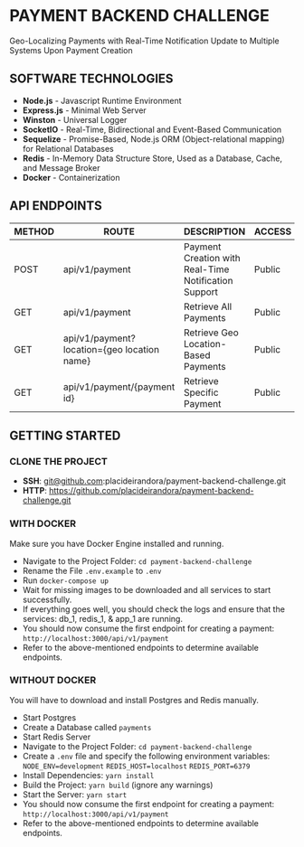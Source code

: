 # PAYMENT BACKEND CHALLENGE

Geo-Localizing Payments with Real-Time Notification Update to Multiple Systems Upon Payment Creation

## SOFTWARE TECHNOLOGIES

- **Node.js** - Javascript Runtime Environment
- **Express.js** - Minimal Web Server
- **Winston** - Universal Logger
- **SocketIO** - Real-Time, Bidirectional and Event-Based Communication
- **Sequelize** - Promise-Based, Node.js ORM (Object-relational mapping) for Relational Databases
- **Redis** - In-Memory Data Structure Store, Used as a Database, Cache, and Message Broker
- **Docker** - Containerization

## API ENDPOINTS

| METHOD | ROUTE                                       | DESCRIPTION                                          | ACCESS |
| ------ | ------------------------------------------- | ---------------------------------------------------- | ------ |
| POST   | api/v1/payment                              | Payment Creation with Real-Time Notification Support | Public |
| GET    | api/v1/payment                              | Retrieve All Payments                                | Public |
| GET    | api/v1/payment?location={geo location name} | Retrieve Geo Location-Based Payments                 | Public |
| GET    | api/v1/payment/{payment id}                 | Retrieve Specific Payment                            | Public |

## GETTING STARTED

### CLONE THE PROJECT

- **SSH**: git@github.com:placideirandora/payment-backend-challenge.git
- **HTTP**: https://github.com/placideirandora/payment-backend-challenge.git

### WITH DOCKER

Make sure you have Docker Engine installed and running.

- Navigate to the Project Folder: `cd payment-backend-challenge`
- Rename the File `.env.example` to `.env`
- Run `docker-compose up`
- Wait for missing images to be downloaded and all services to start successfully.
- If everything goes well, you should check the logs and ensure that the services: db_1, redis_1, & app_1 are running.
- You should now consume the first endpoint for creating a payment: `http://localhost:3000/api/v1/payment`
- Refer to the above-mentioned endpoints to determine available endpoints.

### WITHOUT DOCKER

You will have to download and install Postgres and Redis manually.

- Start Postgres
- Create a Database called `payments`
- Start Redis Server
- Navigate to the Project Folder: `cd payment-backend-challenge`
- Create a `.env` file and specify the following environment variables: `NODE_ENV=development` `REDIS_HOST=localhost` `REDIS_PORT=6379`
- Install Dependencies: `yarn install`
- Build the Project: `yarn build` (ignore any warnings)
- Start the Server: `yarn start`
- You should now consume the first endpoint for creating a payment: `http://localhost:3000/api/v1/payment`
- Refer to the above-mentioned endpoints to determine available endpoints.
